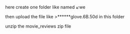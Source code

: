here create one folder like named ↙️we

then upload the file like >******glove.6B.50d in this folder



unzip the movie_reviews zip file

